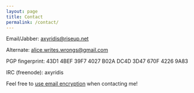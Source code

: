 ```yaml
---
layout: page
title: Contact
permalink: /contact/
---
```


Email/Jabber: <axyridis@riseup.net> 

Alternate: <alice.writes.wrongs@gmail.com>

PGP fingerprint: 43D1 4BEF 39F7 4027 B02A DC4D 3D47 670F 4226 9A83 

IRC (freenode): axyridis

Feel free to [use email encryption](https://emailselfdefense.fsf.org/en/) when
contacting me!
